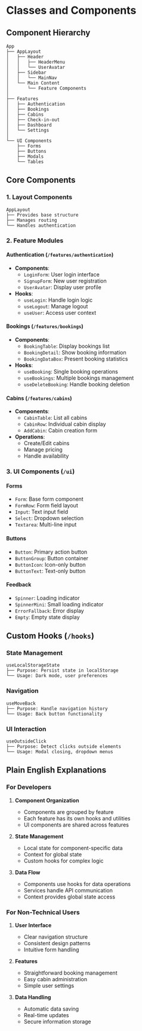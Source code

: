 # Classes and Components

## Component Hierarchy

```plaintext
App
├── AppLayout
│   ├── Header
│   │   ├── HeaderMenu
│   │   └── UserAvatar
│   ├── Sidebar
│   │   └── MainNav
│   └── Main Content
│       └── Feature Components
│
├── Features
│   ├── Authentication
│   ├── Bookings
│   ├── Cabins
│   ├── Check-in-out
│   ├── Dashboard
│   └── Settings
│
└── UI Components
    ├── Forms
    ├── Buttons
    ├── Modals
    └── Tables
```

## Core Components

### 1. Layout Components

```plaintext
AppLayout
├── Provides base structure
├── Manages routing
└── Handles authentication
```

### 2. Feature Modules

#### Authentication (`/features/authentication`)

- **Components**:
  - `LoginForm`: User login interface
  - `SignupForm`: New user registration
  - `UserAvatar`: Display user profile
- **Hooks**:
  - `useLogin`: Handle login logic
  - `useLogout`: Manage logout
  - `useUser`: Access user context

#### Bookings (`/features/bookings`)

- **Components**:
  - `BookingTable`: Display bookings list
  - `BookingDetail`: Show booking information
  - `BookingDataBox`: Present booking statistics
- **Hooks**:
  - `useBooking`: Single booking operations
  - `useBookings`: Multiple bookings management
  - `useDeleteBooking`: Handle booking deletion

#### Cabins (`/features/cabins`)

- **Components**:
  - `CabinTable`: List all cabins
  - `CabinRow`: Individual cabin display
  - `AddCabin`: Cabin creation form
- **Operations**:
  - Create/Edit cabins
  - Manage pricing
  - Handle availability

### 3. UI Components (`/ui`)

#### Forms

- `Form`: Base form component
- `FormRow`: Form field layout
- `Input`: Text input field
- `Select`: Dropdown selection
- `Textarea`: Multi-line input

#### Buttons

- `Button`: Primary action button
- `ButtonGroup`: Button container
- `ButtonIcon`: Icon-only button
- `ButtonText`: Text-only button

#### Feedback

- `Spinner`: Loading indicator
- `SpinnerMini`: Small loading indicator
- `ErrorFallback`: Error display
- `Empty`: Empty state display

## Custom Hooks (`/hooks`)

### State Management

```plaintext
useLocalStorageState
├── Purpose: Persist state in localStorage
└── Usage: Dark mode, user preferences
```

### Navigation

```plaintext
useMoveBack
├── Purpose: Handle navigation history
└── Usage: Back button functionality
```

### UI Interaction

```plaintext
useOutsideClick
├── Purpose: Detect clicks outside elements
└── Usage: Modal closing, dropdown menus
```

## Plain English Explanations

### For Developers

1. **Component Organization**

   - Components are grouped by feature
   - Each feature has its own hooks and utilities
   - UI components are shared across features

2. **State Management**

   - Local state for component-specific data
   - Context for global state
   - Custom hooks for complex logic

3. **Data Flow**
   - Components use hooks for data operations
   - Services handle API communication
   - Context provides global state access

### For Non-Technical Users

1. **User Interface**

   - Clear navigation structure
   - Consistent design patterns
   - Intuitive form handling

2. **Features**

   - Straightforward booking management
   - Easy cabin administration
   - Simple user settings

3. **Data Handling**
   - Automatic data saving
   - Real-time updates
   - Secure information storage
